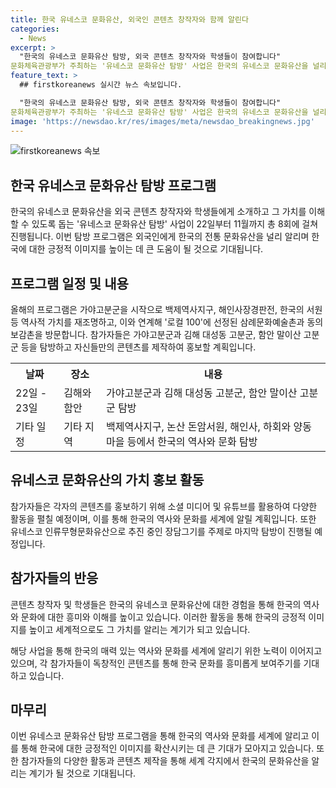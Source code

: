 ```yaml
---
title: 한국 유네스코 문화유산, 외국인 콘텐츠 창작자와 함께 알린다
categories:
  - News
excerpt: >
  "한국의 유네스코 문화유산 탐방, 외국 콘텐츠 창작자와 학생들이 참여합니다"
문화체육관광부가 주최하는 '유네스코 문화유산 탐방' 사업은 한국의 유네스코 문화유산을 널리 알리고 외국인의 긍정적 이미지를 높이는 데 기여하고 있습니다. 이번 사업에는 22일부터 11월까지 8회에 걸쳐 가야고분군을 비롯한 역사적 가치를 재조명하는 프로그램을 통해 외국인 참가자들이 유네스코 세계유산을 경험하고 콘텐츠를 제작하여 홍보할 예정입니다. 이로써 한국의 매력 있는 역사와 문화를 세계에 알릴 기회가 될 것으로 기대됩니다.
feature_text: >
  ## firstkoreanews 실시간 뉴스 속보입니다.

  "한국의 유네스코 문화유산 탐방, 외국 콘텐츠 창작자와 학생들이 참여합니다"
문화체육관광부가 주최하는 '유네스코 문화유산 탐방' 사업은 한국의 유네스코 문화유산을 널리 알리고 외국인의 긍정적 이미지를 높이는 데 기여하고 있습니다. 이번 사업에는 22일부터 11월까지 8회에 걸쳐 가야고분군을 비롯한 역사적 가치를 재조명하는 프로그램을 통해 외국인 참가자들이 유네스코 세계유산을 경험하고 콘텐츠를 제작하여 홍보할 예정입니다. 이로써 한국의 매력 있는 역사와 문화를 세계에 알릴 기회가 될 것으로 기대됩니다.
image: 'https://newsdao.kr/res/images/meta/newsdao_breakingnews.jpg'
---
```


<p><img src="https://newsdao.kr/res/images/meta/newsdao_breakingnews.jpg" alt="firstkoreanews 속보" /></p>

<h2 data-ke-size="size26">한국 유네스코 문화유산 탐방 프로그램</h2>

<p data-ke-size="size16">한국의 유네스코 문화유산을 외국 콘텐츠 창작자와 학생들에게 소개하고 그 가치를 이해할 수 있도록 돕는 '유네스코 문화유산 탐방' 사업이 22일부터 11월까지 총 8회에 걸쳐 진행됩니다. 이번 탐방 프로그램은 외국인에게 한국의 전통 문화유산을 널리 알리며 한국에 대한 긍정적 이미지를 높이는 데 큰 도움이 될 것으로 기대됩니다.</p>

<h2 data-ke-size="size26">프로그램 일정 및 내용</h2>

<p data-ke-size="size16">올해의 프로그램은 가야고분군을 시작으로 백제역사지구, 해인사장경판전, 한국의 서원 등 역사적 가치를 재조명하고, 이와 연계해 '로컬 100'에 선정된 삼례문화예술촌과 동의보감촌을 방문합니다. 참가자들은 가야고분군과 김해 대성동 고분군, 함안 말이산 고분군 등을 탐방하고 자신들만의 콘텐츠를 제작하여 홍보할 계획입니다.</p>

<table>
    <tr>
        <th>날짜</th>
        <th>장소</th>
        <th>내용</th>
    </tr>
    <tr>
        <td>22일 - 23일</td>
        <td>김해와 함안</td>
        <td>가야고분군과 김해 대성동 고분군, 함안 말이산 고분군 탐방</td>
    </tr>
    <tr>
        <td>기타 일정</td>
        <td>기타 지역</td>
        <td>백제역사지구, 논산 돈암서원, 해인사, 하회와 양동마을 등에서 한국의 역사와 문화 탐방</td>
    </tr>
</table>

<h2 data-ke-size="size26">유네스코 문화유산의 가치 홍보 활동</h2>

<p data-ke-size="size16">참가자들은 각자의 콘텐츠를 홍보하기 위해 소셜 미디어 및 유튜브를 활용하여 다양한 활동을 펼칠 예정이며, 이를 통해 한국의 역사와 문화를 세계에 알릴 계획입니다. 또한 유네스코 인류무형문화유산으로 추진 중인 장담그기를 주제로 마지막 탐방이 진행될 예정입니다.</p>

<h2 data-ke-size="size26">참가자들의 반응</h2>

<p data-ke-size="size16">콘텐츠 창작자 및 학생들은 한국의 유네스코 문화유산에 대한 경험을 통해 한국의 역사와 문화에 대한 흥미와 이해를 높이고 있습니다. 이러한 활동을 통해 한국의 긍정적 이미지를 높이고 세계적으로도 그 가치를 알리는 계기가 되고 있습니다.</p>

<p data-ke-size="size16">해당 사업을 통해 한국의 매력 있는 역사와 문화를 세계에 알리기 위한 노력이 이어지고 있으며, 각 참가자들이 독창적인 콘텐츠를 통해 한국 문화를 흥미롭게 보여주기를 기대하고 있습니다.</p>

<h2 data-ke-size="size26">마무리</h2>

<p data-ke-size="size16">이번 유네스코 문화유산 탐방 프로그램을 통해 한국의 역사와 문화를 세계에 알리고 이를 통해 한국에 대한 긍정적인 이미지를 확산시키는 데 큰 기대가 모아지고 있습니다. 또한 참가자들의 다양한 활동과 콘텐츠 제작을 통해 세계 각지에서 한국의 문화유산을 알리는 계기가 될 것으로 기대됩니다.</p>

<p data-ke-size="size16">&nbsp;</p>

